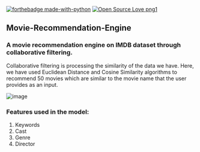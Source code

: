 [![forthebadge made-with-python](http://ForTheBadge.com/images/badges/made-with-python.svg)](https://www.python.org/) 
[![Open Source Love png1](https://badges.frapsoft.com/os/v1/open-source.png?v=103)](https://github.com/ellerbrock/open-source-badges/) 

## Movie-Recommendation-Engine
### A movie recommendation engine on IMDB dataset through collaborative filtering. 
Collaborative filtering is processing the similarity of the data we have. Here, we have used Euclidean Distance and Cosine Similarity algorithms to  recommend 50 movies which are similar to the movie name that the user provides as an input.
  
![image](https://user-images.githubusercontent.com/37727994/151149912-79de0f0f-8a61-434e-9bd7-b4c34253f2b3.png) 
  
### Features used in the model:
1. Keywords
2. Cast
3. Genre
4. Director



